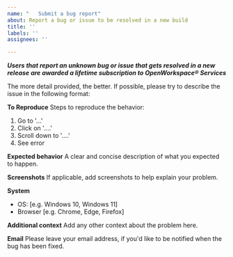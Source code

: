 ```yaml
---
name: "   Submit a bug report"
about: Report a bug or issue to be resolved in a new build
title: ''
labels: ''
assignees: ''

---
```


***Users that report an unknown bug or issue that gets resolved in a new release are awarded a lifetime subscription to OpenWorkspace® Services***

The more detail provided, the better. If possible, please try to describe the issue in the following format:

**To Reproduce**
Steps to reproduce the behavior:
1. Go to '...'
2. Click on '....'
3. Scroll down to '....'
4. See error

**Expected behavior**
A clear and concise description of what you expected to happen.

**Screenshots**
If applicable, add screenshots to help explain your problem.

**System**
 - OS: [e.g. Windows 10, Windows 11]
 - Browser [e.g. Chrome, Edge, Firefox]

**Additional context**
Add any other context about the problem here.

**Email**
Please leave your email address, if you'd like to be notified when the bug has been fixed.
